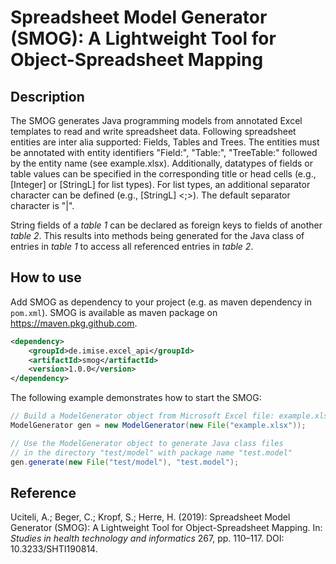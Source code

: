 # Spreadsheet Model Generator (SMOG): A Lightweight Tool for Object-Spreadsheet Mapping

## Description
The SMOG generates Java programming models from annotated Excel templates to read and write spreadsheet data.
Following spreadsheet entities are inter alia supported: Fields, Tables and Trees.
The entities must be annotated with entity identifiers "Field:", "Table:", "TreeTable:" followed by the entity
name (see example.xlsx). Additionally, datatypes of fields or table values can be specified in the corresponding
title or head cells (e.g., [Integer] or [StringL] for list types). For list types, an additional separator character
can be defined (e.g., [StringL] <;>). The default separator character is "|".

String fields of a *table 1* can be declared as foreign keys to fields of another *table 2*.
This results into methods being generated for the Java class of entries in *table 1* to access all referenced entries in *table 2*. 


## How to use

Add SMOG as dependency to your project (e.g. as maven dependency in `pom.xml`). SMOG is available as maven package on https://maven.pkg.github.com.

```xml
<dependency>
    <groupId>de.imise.excel_api</groupId>
    <artifactId>smog</artifactId>
    <version>1.0.0</version>
</dependency>
```

The following example demonstrates how to start the SMOG:

```java
// Build a ModelGenerator object from Microsoft Excel file: example.xlsx
ModelGenerator gen = new ModelGenerator(new File("example.xlsx")); 

// Use the ModelGenerator object to generate Java class files
// in the directory "test/model" with package name "test.model"
gen.generate(new File("test/model"), "test.model");
```

## Reference
Uciteli, A.; Beger, C.; Kropf, S.; Herre, H. (2019): Spreadsheet Model Generator (SMOG): A Lightweight Tool for Object-Spreadsheet Mapping. In: *Studies in health technology and informatics* 267, pp. 110–117. DOI: 10.3233/SHTI190814.